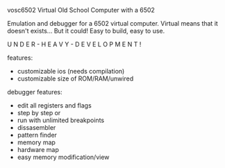vosc6502
Virtual Old School Computer with a 6502

Emulation and debugger for a 6502 virtual computer. Virtual means that it doesn't exists... But it could! Easy to build, easy to use.

U N D E R -  H E A V Y - D E V E L O P M E N T !

features:
- customizable ios (needs compilation)
- customizable size of ROM/RAM/unwired

debugger features:
- edit all registers and flags
- step by step or 
- run with unlimited breakpoints
- dissasembler
- pattern finder
- memory map
- hardware map
- easy memory modification/view
